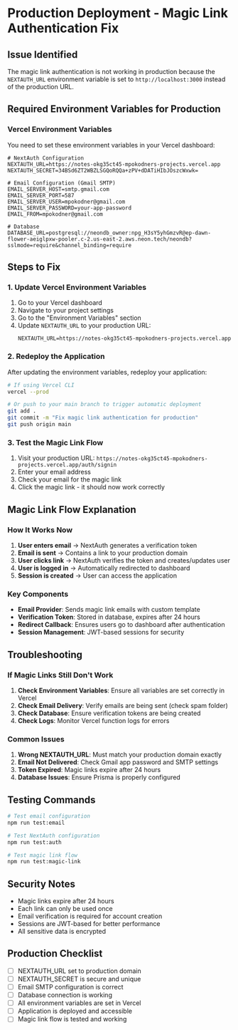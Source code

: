 # Production Deployment - Magic Link Authentication Fix

## Issue Identified
The magic link authentication is not working in production because the `NEXTAUTH_URL` environment variable is set to `http://localhost:3000` instead of the production URL.

## Required Environment Variables for Production

### Vercel Environment Variables
You need to set these environment variables in your Vercel dashboard:

```env
# NextAuth Configuration
NEXTAUTH_URL=https://notes-okg35ct45-mpokodners-projects.vercel.app
NEXTAUTH_SECRET=34BSd6ZT2WBZLSGQoRQQa+zPV+dDATiHIbJOszcWxwk=

# Email Configuration (Gmail SMTP)
EMAIL_SERVER_HOST=smtp.gmail.com
EMAIL_SERVER_PORT=587
EMAIL_SERVER_USER=mpokodner@gmail.com
EMAIL_SERVER_PASSWORD=your-app-password
EMAIL_FROM=mpokodner@gmail.com

# Database
DATABASE_URL=postgresql://neondb_owner:npg_H3sY5yhGmzvR@ep-dawn-flower-aeiglpxw-pooler.c-2.us-east-2.aws.neon.tech/neondb?sslmode=require&channel_binding=require
```

## Steps to Fix

### 1. Update Vercel Environment Variables

1. Go to your Vercel dashboard
2. Navigate to your project settings
3. Go to the "Environment Variables" section
4. Update `NEXTAUTH_URL` to your production URL:
   ```
   NEXTAUTH_URL=https://notes-okg35ct45-mpokodners-projects.vercel.app
   ```

### 2. Redeploy the Application

After updating the environment variables, redeploy your application:

```bash
# If using Vercel CLI
vercel --prod

# Or push to your main branch to trigger automatic deployment
git add .
git commit -m "Fix magic link authentication for production"
git push origin main
```

### 3. Test the Magic Link Flow

1. Visit your production URL: `https://notes-okg35ct45-mpokodners-projects.vercel.app/auth/signin`
2. Enter your email address
3. Check your email for the magic link
4. Click the magic link - it should now work correctly

## Magic Link Flow Explanation

### How It Works Now

1. **User enters email** → NextAuth generates a verification token
2. **Email is sent** → Contains a link to your production domain
3. **User clicks link** → NextAuth verifies the token and creates/updates user
4. **User is logged in** → Automatically redirected to dashboard
5. **Session is created** → User can access the application

### Key Components

- **Email Provider**: Sends magic link emails with custom template
- **Verification Token**: Stored in database, expires after 24 hours
- **Redirect Callback**: Ensures users go to dashboard after authentication
- **Session Management**: JWT-based sessions for security

## Troubleshooting

### If Magic Links Still Don't Work

1. **Check Environment Variables**: Ensure all variables are set correctly in Vercel
2. **Check Email Delivery**: Verify emails are being sent (check spam folder)
3. **Check Database**: Ensure verification tokens are being created
4. **Check Logs**: Monitor Vercel function logs for errors

### Common Issues

1. **Wrong NEXTAUTH_URL**: Must match your production domain exactly
2. **Email Not Delivered**: Check Gmail app password and SMTP settings
3. **Token Expired**: Magic links expire after 24 hours
4. **Database Issues**: Ensure Prisma is properly configured

## Testing Commands

```bash
# Test email configuration
npm run test:email

# Test NextAuth configuration
npm run test:auth

# Test magic link flow
npm run test:magic-link
```

## Security Notes

- Magic links expire after 24 hours
- Each link can only be used once
- Email verification is required for account creation
- Sessions are JWT-based for better performance
- All sensitive data is encrypted

## Production Checklist

- [ ] NEXTAUTH_URL set to production domain
- [ ] NEXTAUTH_SECRET is secure and unique
- [ ] Email SMTP configuration is correct
- [ ] Database connection is working
- [ ] All environment variables are set in Vercel
- [ ] Application is deployed and accessible
- [ ] Magic link flow is tested and working
